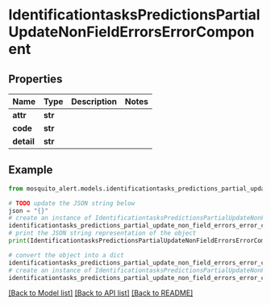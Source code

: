 # IdentificationtasksPredictionsPartialUpdateNonFieldErrorsErrorComponent


## Properties

Name | Type | Description | Notes
------------ | ------------- | ------------- | -------------
**attr** | **str** |  | 
**code** | **str** |  | 
**detail** | **str** |  | 

## Example

```python
from mosquito_alert.models.identificationtasks_predictions_partial_update_non_field_errors_error_component import IdentificationtasksPredictionsPartialUpdateNonFieldErrorsErrorComponent

# TODO update the JSON string below
json = "{}"
# create an instance of IdentificationtasksPredictionsPartialUpdateNonFieldErrorsErrorComponent from a JSON string
identificationtasks_predictions_partial_update_non_field_errors_error_component_instance = IdentificationtasksPredictionsPartialUpdateNonFieldErrorsErrorComponent.from_json(json)
# print the JSON string representation of the object
print(IdentificationtasksPredictionsPartialUpdateNonFieldErrorsErrorComponent.to_json())

# convert the object into a dict
identificationtasks_predictions_partial_update_non_field_errors_error_component_dict = identificationtasks_predictions_partial_update_non_field_errors_error_component_instance.to_dict()
# create an instance of IdentificationtasksPredictionsPartialUpdateNonFieldErrorsErrorComponent from a dict
identificationtasks_predictions_partial_update_non_field_errors_error_component_from_dict = IdentificationtasksPredictionsPartialUpdateNonFieldErrorsErrorComponent.from_dict(identificationtasks_predictions_partial_update_non_field_errors_error_component_dict)
```
[[Back to Model list]](../README.md#documentation-for-models) [[Back to API list]](../README.md#documentation-for-api-endpoints) [[Back to README]](../README.md)


